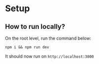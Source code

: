 # Setup

## How to run locally?

On the root level, run the command below:

```terminal
npm i && npm run dev
```

It should now run on `http://localhost:3000`